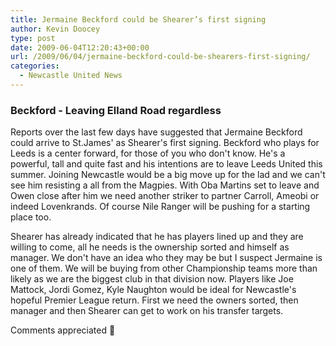 ```yaml
---
title: Jermaine Beckford could be Shearer’s first signing
author: Kevin Doocey
type: post
date: 2009-06-04T12:20:43+00:00
url: /2009/06/04/jermaine-beckford-could-be-shearers-first-signing/
categories:
  - Newcastle United News
---
```


### Beckford - Leaving Elland Road regardless

Reports over the last few days have suggested that Jermaine Beckford could arrive to St.James' as Shearer's first signing. Beckford who plays for Leeds is a center forward, for those of you who don't know. He's a powerful, tall and quite fast and his intentions are to leave Leeds United this summer. Joining Newcastle would be a big move up for the lad and we can't see him resisting a all from the Magpies. With Oba Martins set to leave and Owen close after him we need another striker to partner Carroll, Ameobi or indeed Lovenkrands. Of course Nile Ranger will be pushing for a starting place too.

Shearer has already indicated that he has players lined up and they are willing to come, all he needs is the ownership sorted and himself as manager. We don't have an idea who they may be but I suspect Jermaine is one of them. We will be buying from other Championship teams more than likely as we are the biggest club in that division now. Players like Joe Mattock, Jordi Gomez, Kyle Naughton would be ideal for Newcastle's hopeful Premier League return. First we need the owners sorted, then manager and then Shearer can get to work on his transfer targets.

Comments appreciated 🙂
